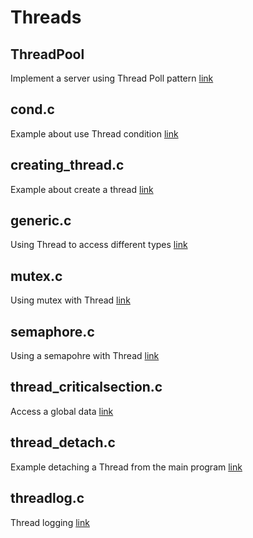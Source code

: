 # Threads

## ThreadPool
Implement a server using Thread Poll pattern [link](ThreadPool)

## cond.c
Example about use Thread condition [link](cond.c)

## creating_thread.c
Example about create a thread [link](creating_thread.c)

## generic.c
Using Thread to access different types [link](generic.c)

## mutex.c
Using mutex with Thread [link](mutex.c)

## semaphore.c
Using a semapohre with Thread [link](semaphore.c)

## thread_criticalsection.c
Access a global data [link](thread_criticalsection.c)

## thread_detach.c
Example detaching a Thread from the main program [link](thread_detach.c)

## threadlog.c
Thread logging [link](threadlog.c)

